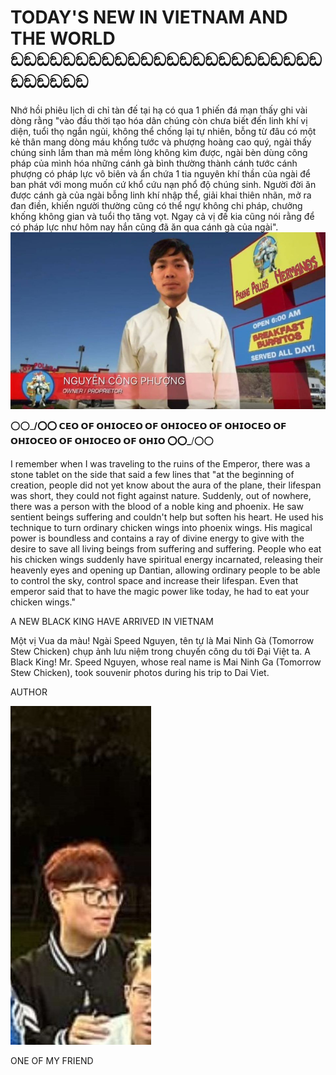 # TODAY'S NEW IN VIETNAM AND THE WORLD ඞඞඞඞඞඞඞඞඞඞඞඞඞඞඞඞඞඞඞඞඞඞඞඞඞඞඞඞඞඞ

Nhớ hồi phiêu lịch di chỉ tàn đế tại hạ có qua 1 phiến đá mạn thấy ghi vài dòng rằng "vào đầu thời tạo hóa dân chúng còn chưa biết đến linh khí vị diện, tuổi thọ ngắn ngủi, không thể chống lại tự nhiên, bỗng từ đâu có một kẻ thân mang dòng máu khổng tước và phượng hoàng cao quý, ngài thấy chúng sinh lầm than mà mềm lòng không kìm được, ngài bèn dùng công pháp của mình hóa những cánh gà bình thường thành cánh tước cánh phượng có pháp lực vô biên và ẩn chứa 1 tia nguyên khí thần của ngài để ban phát với mong muốn cứ khổ cứu nạn phổ độ chúng sinh. Người đời ăn được cánh gà của ngài bỗng linh khí nhập thể, giải khai thiên nhãn, mở ra đan điền, khiến người thường cũng có thể ngự không chi pháp, chưởng khống không gian và tuổi thọ tăng vọt. Ngay cả vị đế kia cũng nói rằng để có pháp lực như hôm nay hắn cũng đã ăn qua cánh gà của ngài".
![](images/461437661_1071306125002977_8730332120168651098_n.jpg)



⭕️⭕️\_____/⭕️⭕️             𝗖𝗘𝗢 𝗢𝗙 𝗢𝗛𝗜𝗢𝗖𝗘𝗢 𝗢𝗙 𝗢𝗛𝗜𝗢𝗖𝗘𝗢 𝗢𝗙 𝗢𝗛𝗜𝗢𝗖𝗘𝗢 𝗢𝗙 𝗢𝗛𝗜𝗢𝗖𝗘𝗢 𝗢𝗙 𝗢𝗛𝗜𝗢𝗖𝗘𝗢 𝗢𝗙 𝗢𝗛𝗜𝗢           ⭕️⭕️\_____/⭕️⭕️







I remember when I was traveling to the ruins of the Emperor, there was a stone tablet on the side that said a few lines that "at the beginning of creation, people did not yet know about the aura of the plane, their lifespan was short, they could not fight against nature. Suddenly, out of nowhere, there was a person with the blood of a noble king and phoenix. He saw sentient beings suffering and couldn't help but soften his heart. He used his technique to turn ordinary chicken wings into phoenix wings. His magical power is boundless and contains a ray of divine energy to give with the desire to save all living beings from suffering and suffering. People who eat his chicken wings suddenly have spiritual energy incarnated, releasing their heavenly eyes and opening up Dantian, allowing ordinary people to be able to control the sky, control space and increase their lifespan. Even that emperor said that to have the magic power like today, he had to eat your chicken wings."







A NEW BLACK KING HAVE ARRIVED IN VIETNAM







Một vị Vua da màu! Ngài Speed Nguyen, tên tự là Mai Ninh Gà (Tomorrow Stew Chicken) chụp ảnh lưu niệm trong chuyến công du tới Đại Việt ta.
A Black King! Mr. Speed ​​Nguyen, whose real name is Mai Ninh Ga (Tomorrow Stew Chicken), took souvenir photos during his trip to Dai Viet.






AUTHOR 





![](images/461661059_1465651604137974_5999703299496419368_n.jpg)







ONE OF MY FRIEND 



